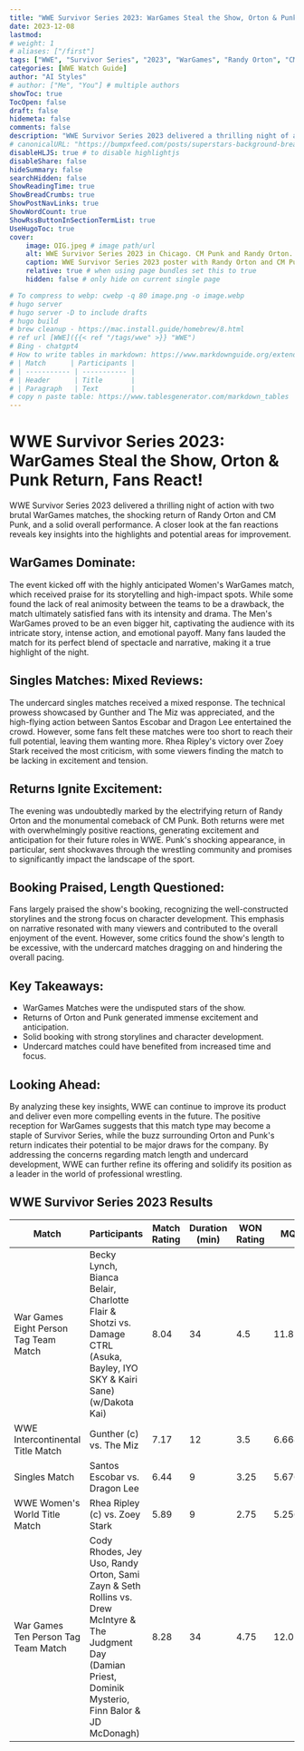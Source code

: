 ```yaml
---
title: "WWE Survivor Series 2023: WarGames Steal the Show, Orton & Punk Return, Fans React!"
date: 2023-12-08
lastmod:
# weight: 1
# aliases: ["/first"]
tags: ["WWE", "Survivor Series", "2023", "WarGames", "Randy Orton", "CM Punk"]
categories: [WWE Watch Guide]
author: "AI Styles"
# author: ["Me", "You"] # multiple authors
showToc: true
TocOpen: false
draft: false
hidemeta: false
comments: false
description: "WWE Survivor Series 2023 delivered a thrilling night of action with two brutal WarGames matches, the shocking return of Randy Orton and CM Punk, and a solid overall performance. A closer look at the fan reactions reveals key insights into the highlights and potential areas for improvement."
# canonicalURL: "https://bumpxfeed.com/posts/superstars-background-breakdown-wwe-superstars-who-competed-at-backlash-2023-part-1/"
disableHLJS: true # to disable highlightjs
disableShare: false
hideSummary: false
searchHidden: false
ShowReadingTime: true
ShowBreadCrumbs: true
ShowPostNavLinks: true
ShowWordCount: true
ShowRssButtonInSectionTermList: true
UseHugoToc: true
cover:
    image: OIG.jpeg # image path/url
    alt: WWE Survivor Series 2023 in Chicago. CM Punk and Randy Orton. # alt text
    caption: WWE Survivor Series 2023 poster with Randy Orton and CM Punk by DALL-E # display caption under cover
    relative: true # when using page bundles set this to true
    hidden: false # only hide on current single page

# To compress to webp: cwebp -q 80 image.png -o image.webp
# hugo server
# hugo server -D to include drafts
# hugo build
# brew cleanup - https://mac.install.guide/homebrew/8.html
# ref url [WWE]({{< ref "/tags/wwe" >}} "WWE")
# Bing - chatgpt4
# How to write tables in markdown: https://www.markdownguide.org/extended-syntax/#tables
# | Match      | Participants |
# | ----------- | ----------- |
# | Header      | Title       |
# | Paragraph   | Text        |
# copy n paste table: https://www.tablesgenerator.com/markdown_tables
---
```


# WWE Survivor Series 2023: WarGames Steal the Show, Orton & Punk Return, Fans React!
WWE Survivor Series 2023 delivered a thrilling night of action with two brutal WarGames matches, the shocking return of Randy Orton and CM Punk, and a solid overall performance. A closer look at the fan reactions reveals key insights into the highlights and potential areas for improvement.

## WarGames Dominate:

The event kicked off with the highly anticipated Women's WarGames match, which received praise for its storytelling and high-impact spots. While some found the lack of real animosity between the teams to be a drawback, the match ultimately satisfied fans with its intensity and drama. The Men's WarGames proved to be an even bigger hit, captivating the audience with its intricate story, intense action, and emotional payoff. Many fans lauded the match for its perfect blend of spectacle and narrative, making it a true highlight of the night.

## Singles Matches: Mixed Reviews:

The undercard singles matches received a mixed response. The technical prowess showcased by Gunther and The Miz was appreciated, and the high-flying action between Santos Escobar and Dragon Lee entertained the crowd. However, some fans felt these matches were too short to reach their full potential, leaving them wanting more. Rhea Ripley's victory over Zoey Stark received the most criticism, with some viewers finding the match to be lacking in excitement and tension.

## Returns Ignite Excitement:

The evening was undoubtedly marked by the electrifying return of Randy Orton and the monumental comeback of CM Punk. Both returns were met with overwhelmingly positive reactions, generating excitement and anticipation for their future roles in WWE. Punk's shocking appearance, in particular, sent shockwaves through the wrestling community and promises to significantly impact the landscape of the sport.

## Booking Praised, Length Questioned:

Fans largely praised the show's booking, recognizing the well-constructed storylines and the strong focus on character development. This emphasis on narrative resonated with many viewers and contributed to the overall enjoyment of the event. However, some critics found the show's length to be excessive, with the undercard matches dragging on and hindering the overall pacing.

## Key Takeaways:

* WarGames Matches were the undisputed stars of the show.
* Returns of Orton and Punk generated immense excitement and anticipation.
* Solid booking with strong storylines and character development.
* Undercard matches could have benefited from increased time and focus.

## Looking Ahead:

By analyzing these key insights, WWE can continue to improve its product and deliver even more compelling events in the future. The positive reception for WarGames suggests that this match type may become a staple of Survivor Series, while the buzz surrounding Orton and Punk's return indicates their potential to be major draws for the company. By addressing the concerns regarding match length and undercard development, WWE can further refine its offering and solidify its position as a leader in the world of professional wrestling.

## WWE Survivor Series 2023 Results

| Match                              | Participants                                                                                                                                                 | Match Rating | Duration (min) | WON Rating | MQI    |   |   |
|------------------------------------|--------------------------------------------------------------------------------------------------------------------------------------------------------------|--------------|----------------|------------|--------|---|---|
| War Games Eight Person Tag Team Match | Becky Lynch, Bianca Belair, Charlotte Flair & Shotzi vs. Damage CTRL (Asuka, Bayley, IYO SKY & Kairi Sane) (w/Dakota Kai)                                    |         8.04 |             34 |        4.5 | 11.816 |   |   |
| WWE Intercontinental Title Match   | Gunther (c) vs. The Miz                                                                                                                                      |         7.17 |             12 |        3.5 |  6.668 |   |   |
| Singles Match                      | Santos Escobar vs. Dragon Lee                                                                                                                                |         6.44 |              9 |       3.25 |  5.676 |   |   |
| WWE Women's World Title Match      | Rhea Ripley (c) vs. Zoey Stark                                                                                                                               |         5.89 |              9 |       2.75 |  5.256 |   |   |
| War Games Ten Person Tag Team Match   | Cody Rhodes, Jey Uso, Randy Orton, Sami Zayn & Seth Rollins vs. Drew McIntyre & The Judgment Day (Damian Priest, Dominik Mysterio, Finn Balor & JD McDonagh) |         8.28 |             34 |       4.75 | 12.012 |   |   |